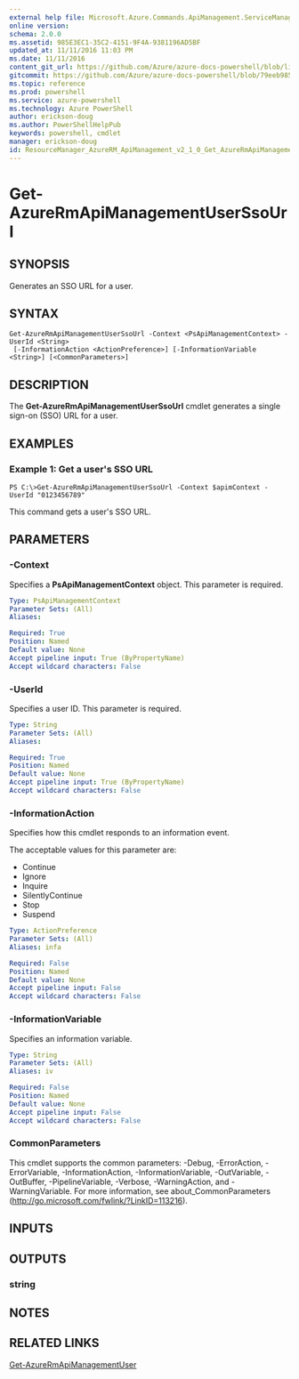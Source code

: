 ```yaml
---
external help file: Microsoft.Azure.Commands.ApiManagement.ServiceManagement.dll-Help.xml
online version: 
schema: 2.0.0
ms.assetid: 985E3EC1-35C2-4151-9F4A-9381196AD5BF
updated_at: 11/11/2016 11:03 PM
ms.date: 11/11/2016
content_git_url: https://github.com/Azure/azure-docs-powershell/blob/live/azureps-cmdlets-docs/ResourceManager/AzureRM.ApiManagement/v2.1.0/Get-AzureRmApiManagementUserSsoUrl.md
gitcommit: https://github.com/Azure/azure-docs-powershell/blob/79eeb985ea480979357fb4695832a0c3d29a48bf/azureps-cmdlets-docs/ResourceManager/AzureRM.ApiManagement/v2.1.0/Get-AzureRmApiManagementUserSsoUrl.md
ms.topic: reference
ms.prod: powershell
ms.service: azure-powershell
ms.technology: Azure PowerShell
author: erickson-doug
ms.author: PowerShellHelpPub
keywords: powershell, cmdlet
manager: erickson-doug
id: ResourceManager_AzureRM_ApiManagement_v2_1_0_Get_AzureRmApiManagementUserSsoUrl_md
---
```


# Get-AzureRmApiManagementUserSsoUrl

## SYNOPSIS
Generates an SSO URL for a user.

## SYNTAX

```
Get-AzureRmApiManagementUserSsoUrl -Context <PsApiManagementContext> -UserId <String>
 [-InformationAction <ActionPreference>] [-InformationVariable <String>] [<CommonParameters>]
```

## DESCRIPTION
The **Get-AzureRmApiManagementUserSsoUrl** cmdlet generates a single sign-on (SSO) URL for a user.

## EXAMPLES

### Example 1: Get a user's SSO URL
```
PS C:\>Get-AzureRmApiManagementUserSsoUrl -Context $apimContext -UserId "0123456789"
```

This command gets a user's SSO URL.

## PARAMETERS

### -Context
Specifies a **PsApiManagementContext** object.
This parameter is required.

```yaml
Type: PsApiManagementContext
Parameter Sets: (All)
Aliases: 

Required: True
Position: Named
Default value: None
Accept pipeline input: True (ByPropertyName)
Accept wildcard characters: False
```

### -UserId
Specifies a user ID.
This parameter is required.

```yaml
Type: String
Parameter Sets: (All)
Aliases: 

Required: True
Position: Named
Default value: None
Accept pipeline input: True (ByPropertyName)
Accept wildcard characters: False
```

### -InformationAction
Specifies how this cmdlet responds to an information event.

The acceptable values for this parameter are:

- Continue
- Ignore
- Inquire
- SilentlyContinue
- Stop
- Suspend

```yaml
Type: ActionPreference
Parameter Sets: (All)
Aliases: infa

Required: False
Position: Named
Default value: None
Accept pipeline input: False
Accept wildcard characters: False
```

### -InformationVariable
Specifies an information variable.

```yaml
Type: String
Parameter Sets: (All)
Aliases: iv

Required: False
Position: Named
Default value: None
Accept pipeline input: False
Accept wildcard characters: False
```

### CommonParameters
This cmdlet supports the common parameters: -Debug, -ErrorAction, -ErrorVariable, -InformationAction, -InformationVariable, -OutVariable, -OutBuffer, -PipelineVariable, -Verbose, -WarningAction, and -WarningVariable. For more information, see about_CommonParameters (http://go.microsoft.com/fwlink/?LinkID=113216).

## INPUTS

## OUTPUTS

### string

## NOTES

## RELATED LINKS

[Get-AzureRmApiManagementUser](xref:ResourceManager/AzureRM.ApiManagement/v2.1.0/Get-AzureRmApiManagementUser.md)


